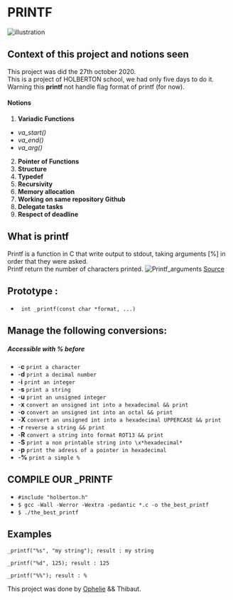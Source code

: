 # PRINTF
![illustration](https://i.pinimg.com/originals/b4/c2/63/b4c26302a83ea0f06a4f649c0c61ee52.jpg)
## Context of this project and notions seen
This project was did the 27th october 2020.
<br /> This is a project of HOLBERTON school, we had only five days to do it. 
<br /> Warning this **printf** not handle flag format of printf (for now).  
#### Notions 
 1. **Variadic Functions** 
  * *va_start()*
  * *va_end()*
  * *va_arg()*
 2. **Pointer of Functions**
 3. **Structure**
 4. **Typedef**
 5. **Recursivity**
 6. **Memory allocation**
 7. **Working on same repository Github**
 8. **Delegate tasks**
 9. **Respect of deadline**

## What is printf 
Printf is a function in C that write output to stdout, taking arguments [%] in order that they were asked.
<br /> Printf return the number of characters printed. 
![Printf_arguments](https://upload.wikimedia.org/wikipedia/commons/thumb/2/2c/Printf.svg/1280px-Printf.svg.png)
[Source](https://fr.wikipedia.org/wiki/Printf#/media/Fichier:Printf.svg)

## Prototype :
* ``` int _printf(const char *format, ...)```

## Manage the following conversions: 
 ##### Accessible with **%** before 
  - -**c** ```print a character``` 
  - -**d** ```print a decimal number```
  - -**i** ```print an integer``` 
  - -**s** ```print a string```
  - -**u** ```print an unsigned integer``` 
  - -**x** ```convert an unsigned int into a hexadecimal && print```
  - -**o** ```convert an unsigned int into an octal && print``` 
  - -**X** ```convert an unsigned int into a hexadecimal UPPERCASE && print```
  - -**r** ```reverse a string && print```
  - -**R** ```convert a string into format ROT13 && print```
  - -**S** ```print a non printable string into \x*hexadecimal*```
  - -**p** ```print the adress of a pointer in hexadecimal```
  - -**%** ```print a simple %```
 
## COMPILE OUR _PRINTF
* ``` #include "holberton.h" ```
* ``` $ gcc -Wall -Werror -Wextra -pedantic *.c -o the_best_printf ```
* ``` $ ./the_best_printf ```

## Examples 
```
_printf("%s", "my string"); result : my string
```
```
_printf("%d", 125); result : 125
```
```
_printf("%%"); result : %
```

  
  This project was done by [Ophelie](https://github.com/fourbet)  && Thibaut. 
